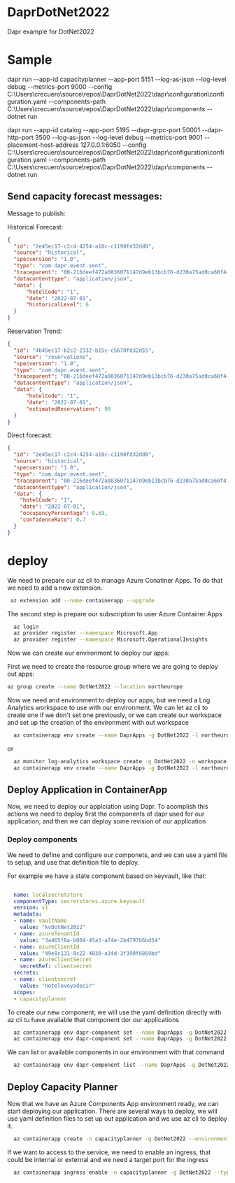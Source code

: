 # DaprDotNet2022
Dapr example for DotNet2022

# Sample

dapr run --app-id capacityplanner --app-port 5151 --log-as-json --log-level debug --metrics-port 9000 --config C:\Users\crecuero\source\repos\DaprDotNet2022\dapr\configuration\configuration.yaml --components-path C:\Users\crecuero\source\repos\DaprDotNet2022\dapr\components -- dotnet run

dapr run --app-id catalog --app-port 5195 --dapr-grpc-port 50001 --dapr-http-port 3500 --log-as-json --log-level debug --metrics-port 9001 --placement-host-address 127.0.0.1:6050 --config C:\Users\crecuero\source\repos\DaprDotNet2022\dapr\configuration\configuration.yaml --components-path C:\Users\crecuero\source\repos\DaprDotNet2022\dapr\components -- dotnet run

## Send capacity forecast messages:

Message to publish:

Historical Forecast:

``` json
{
  "id": "2e45ec17-c2c4-4254-a18c-c1190fd32dd0",
  "source": "historical",
  "specversion": "1.0",
  "type": "com.dapr.event.sent",
  "traceparent": "00-216deef472a0836071147d9eb13bcb76-d230a75ad0ca60f4-00",
  "datacontenttype": "application/json",
  "data": {
      "hotelCode": "1",
      "date": "2022-07-01",
      "historicalLevel": 6
  }
}
```

Reservation Trend:

``` json
{
  "id": "4b45ec17-b2c2-2332-b15c-c5670fd32d55",
  "source": "reservations",
  "specversion": "1.0",
  "type": "com.dapr.event.sent",
  "traceparent": "00-216deef472a0836071147d9eb13bcb76-d230a75ad0ca60f4-00",
  "datacontenttype": "application/json",
  "data": {
      "hotelCode": "1",
      "date": "2022-07-01",
      "estimatedReservations": 90
  }
}
```

Direct forecast:

``` json
{
  "id": "2e45ec17-c2c4-4254-a18c-c1190fd32dd0",
  "source": "historical",
  "specversion": "1.0",
  "type": "com.dapr.event.sent",
  "traceparent": "00-216deef472a0836071147d9eb13bcb76-d230a75ad0ca60f4-00",
  "datacontenttype": "application/json",
  "data": {
    "hotelCode": "1",
    "date": "2022-07-01",
    "occupancyPercentage": 0.69,
    "confidenceRate": 0.7
  }
}
```

# deploy

We need to prepare our az cli to manage Azure Conatiner Apps. To do that we need to add a new extension.

``` Bash
 az extension add --name containerapp --upgrade
```

The second step is prepare our subscription to user Azure Container Apps

``` Bash
  az login
  az provider register --namespace Microsoft.App
  az provider register --namespace Microsoft.OperationalInsights
```
  

Now we can create our environment to deploy our apps:

First we need to create the resource group where we are going to deploy out apps:

``` Bash
az group create --name DotNet2022 --location northeurope
``` 

Now we need and environment to deploy our apps, but we need a Log Analytics workspace to use with our environment. We can let az cli to create one if we don't set one previously, or we can create our workspace and set up the creation of the environment with out workspace

``` Bash
  az containerapp env create --name DaprApps -g DotNet2022 -l northeurope
```

or

``` Bash (pending...)
  az monitor log-analytics workspace create -g DotNet2022 -n workspace-DaprApps -l northeurope
  az containerapp env create --name DaprApps -g DotNet2022 -l northeurope --logs-workspace-id --logs-workspace-key
```

## Deploy Application in ContainerApp

Now, we need to deploy our applciation using Dapr. To acomplish this actions we need to deploy first the components of dapr used for our application, and then we can deploy some revision of our application

### Deploy components

We need to define and configure our componets, and we can use a yaml file to setup, and use that definition file to deploy.

For example we have a state component based on keyvault, like that:

``` yaml

  name: localsecretstore
  componentType: secretstores.azure.keyvault
  version: v1
  metadata:
  - name: vaultName
    value: "kvDotNet2022"
  - name: azureTenantId
    value: "3a465f8a-b004-45a3-a74e-2b479766bd54"
  - name: azureClientId
    value: "49e8c131-0c22-4030-a34d-3f390f6869bd"
  - name: azureClientSecret
    secretRef: clientsecret
  secrets:
  - name: clientsecret
    value: "notelovoyadecir"
  scopes:
  - capacityplanner

``` 

To create our new component, we will use the yaml definition directly with az cli tu have available that component dor  our applications

``` Bash
  az containerapp env dapr-component set --name DaprApps -g DotNet2022 --dapr-component-name mysecretstore --yaml .\deploy\mysecretstore.yaml
  az containerapp env dapr-component set --name DaprApps -g DotNet2022 --dapr-component-name mystatestore --yaml .\deploy\mystatestore.yaml
``` 

We can list or available components in our environment with that command

``` bash
  az containerapp env dapr-component list --name DaprApps -g DotNet2022 --output table
```

## Deploy Capacity Planner

Now that we have an Azure Components App environment ready, we can start deploying our application. There are several ways to deploy, we will use yaml definition files to set up out application and we use az cli to deploy it.


``` bash
  az containerapp create -n capacityplanner -g DotNet2022 --environment DaprApps --yaml .\deploy\capacityplanner.yml
```

If we want to access to the service, we need to enable an ingress, that could be internal or external and we need a target port for the ingress

```bash
  az containerapp ingress enable -n capacityplanner -g DotNet2022 --type internal --target-port 80
``` 

